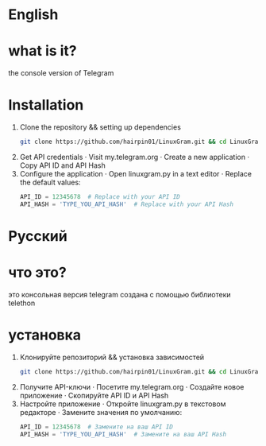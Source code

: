 # English

# what is it?
the console version of Telegram 

# Installation

1. Clone the repository && setting up dependencies 
   ```bash
   git clone https://github.com/hairpin01/LinuxGram.git && cd LinuxGram && pip install -r requirements.txt
   ```
2. Get API credentials
   · Visit my.telegram.org
   · Create a new application
   · Copy API ID and API Hash
3. Configure the application
   · Open linuxgram.py in a text editor
   · Replace the default values:
     ```python
     API_ID = 12345678  # Replace with your API ID
     API_HASH = 'TYPE_YOU_API_HASH'  # Replace with your API Hash
     ```
# Русский

# что это?
это консольная версия telegram создана с помощью библиотеки telethon
# установка

1. Клонируйте репозиторий && установка зависимостей
   ```bash
   git clone https://github.com/hairpin01/LinuxGram.git && cd LinuxGram && pip install -r requirements.txt```

3. Получите API-ключи
   · Посетите my.telegram.org
   · Создайте новое приложение
   · Скопируйте API ID и API Hash
4. Настройте приложение
   · Откройте linuxgram.py в текстовом редакторе
   · Замените значения по умолчанию:
     ```python
     API_ID = 12345678  # Замените на ваш API ID
     API_HASH = 'TYPE_YOU_API_HASH'  # Замените на ваш API Hash
     ```
